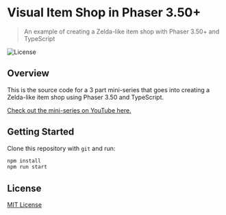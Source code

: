 # Visual Item Shop in Phaser 3.50+
> An example of creating a Zelda-like item shop with Phaser 3.50+ and TypeScript

![License](https://img.shields.io/badge/license-MIT-green)

## Overview

This is the source code for a 3 part mini-series that goes into creating a Zelda-like item shop using Phaser 3.50 and TypeScript.

[Check out the mini-series on YouTube here.](https://www.youtube.com/playlist?list=PLumYWZ2t7CRtuGleBI67z2IK0XYyclV5C)


## Getting Started

Clone this repository with `git` and run:

```bash
npm install
npm run start
```

## License

[MIT License](https://github.com/ourcade/phaser3-item-shop/blob/master/LICENSE)
